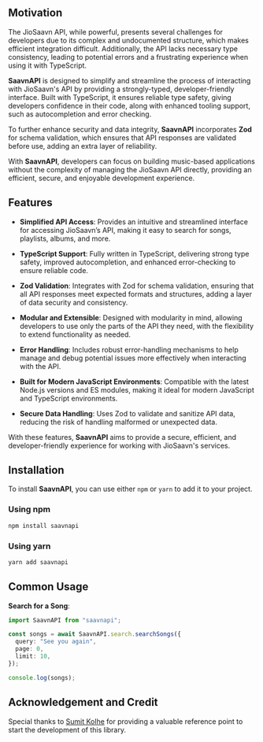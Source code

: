 ## Motivation

The JioSaavn API, while powerful, presents several challenges for developers due to its complex and undocumented structure, which makes efficient integration difficult. Additionally, the API lacks necessary type consistency, leading to potential errors and a frustrating experience when using it with TypeScript.

**SaavnAPI** is designed to simplify and streamline the process of interacting with JioSaavn's API by providing a strongly-typed, developer-friendly interface. Built with TypeScript, it ensures reliable type safety, giving developers confidence in their code, along with enhanced tooling support, such as autocompletion and error checking.

To further enhance security and data integrity, **SaavnAPI** incorporates **Zod** for schema validation, which ensures that API responses are validated before use, adding an extra layer of reliability.

With **SaavnAPI**, developers can focus on building music-based applications without the complexity of managing the JioSaavn API directly, providing an efficient, secure, and enjoyable development experience.

## Features

- **Simplified API Access**: Provides an intuitive and streamlined interface for accessing JioSaavn’s API, making it easy to search for songs, playlists, albums, and more.

- **TypeScript Support**: Fully written in TypeScript, delivering strong type safety, improved autocompletion, and enhanced error-checking to ensure reliable code.

- **Zod Validation**: Integrates with Zod for schema validation, ensuring that all API responses meet expected formats and structures, adding a layer of data security and consistency.

- **Modular and Extensible**: Designed with modularity in mind, allowing developers to use only the parts of the API they need, with the flexibility to extend functionality as needed.

- **Error Handling**: Includes robust error-handling mechanisms to help manage and debug potential issues more effectively when interacting with the API.

- **Built for Modern JavaScript Environments**: Compatible with the latest Node.js versions and ES modules, making it ideal for modern JavaScript and TypeScript environments.

- **Secure Data Handling**: Uses Zod to validate and sanitize API data, reducing the risk of handling malformed or unexpected data.

With these features, **SaavnAPI** aims to provide a secure, efficient, and developer-friendly experience for working with JioSaavn's services.

## Installation

To install **SaavnAPI**, you can use either `npm` or `yarn` to add it to your project.

### Using npm

```bash
npm install saavnapi
```

### Using yarn

```bash
yarn add saavnapi
```

## Common Usage

**Search for a Song**:

```typescript
import SaavnAPI from "saavnapi";

const songs = await SaavnAPI.search.searchSongs({
  query: "See you again",
  page: 0,
  limit: 10,
});

console.log(songs);
```

## Acknowledgement and Credit

Special thanks to [Sumit Kolhe](https://github.com/sumitkolhe) for providing a valuable reference point to start the development of this library.
